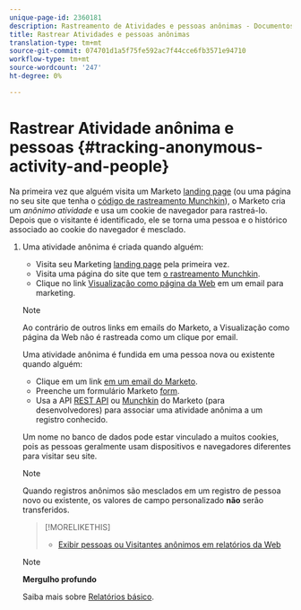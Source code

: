 ```yaml
---
unique-page-id: 2360181
description: Rastreamento de Atividades e pessoas anônimas - Documentos de marketing - Documentação do produto
title: Rastrear Atividades e pessoas anônimas
translation-type: tm+mt
source-git-commit: 074701d1a5f75fe592ac7f44cce6fb3571e94710
workflow-type: tm+mt
source-wordcount: '247'
ht-degree: 0%

---
```



# Rastrear Atividade anônima e pessoas {#tracking-anonymous-activity-and-people}

Na primeira vez que alguém visita um Marketo [landing page](../../../../product-docs/demand-generation/landing-pages/free-form-landing-pages/create-a-free-form-landing-page.md) (ou uma página no seu site que tenha o [código de rastreamento Munchkin](../../../../product-docs/administration/additional-integrations/add-munchkin-tracking-code-to-your-website.md)), o Marketo cria um *anônimo* *atividade* e usa um cookie de navegador para rastreá-lo. Depois que o visitante é identificado, ele se torna uma pessoa e o histórico associado ao cookie do navegador é mesclado.

1. Uma atividade anônima é criada quando alguém:

   * Visita seu Marketing [landing page](../../../../product-docs/demand-generation/landing-pages/free-form-landing-pages/create-a-free-form-landing-page.md) pela primeira vez.
   * Visita uma página do site que tem [o rastreamento Munchkin](../../../../product-docs/administration/additional-integrations/add-munchkin-tracking-code-to-your-website.md).
   * Clique no link [Visualização como página da Web](../../../../product-docs/email-marketing/general/functions-in-the-editor/add-a-view-as-web-page-link-to-an-email.md) em um email para marketing.

   >[!NOTE]
   >
   >Ao contrário de outros links em emails do Marketo, a Visualização como página da Web não é rastreada como um clique por email.

   Uma atividade anônima é fundida em uma pessoa nova ou existente quando alguém:

   * Clique em um link [em um email do Marketo](../../../../product-docs/email-marketing/general/using-tokens/add-tokens-to-an-email-link.md).
   * Preenche um formulário Marketo [form](http://docs.marketo.com/display/docs/forms).
   * Usa a API [REST API](http://developers.marketo.com/rest-api/lead-database/leads/) ou [Munchkin](http://developers.marketo.com/documentation/websites/lead-tracking-munchkin-js/) do Marketo (para desenvolvedores) para associar uma atividade anônima a um registro conhecido.

   Um nome no banco de dados pode estar vinculado a muitos cookies, pois as pessoas geralmente usam dispositivos e navegadores diferentes para visitar seu site.

   >[!NOTE]
   >
   >Quando registros anônimos são mesclados em um registro de pessoa novo ou existente, os valores de campo personalizado **não** serão transferidos.

   >[!MORELIKETHIS]
   >
   >
   >    
   >    
   >    * [Exibir pessoas ou Visitantes anônimos em relatórios da Web](display-people-or-anonymous-visitors-in-web-reports.md)


   >[!NOTE]
   >
   >**Mergulho profundo**
   >
   >
   >Saiba mais sobre [Relatórios básico](http://docs.marketo.com/display/docs/basic+reporting).

